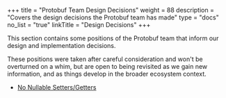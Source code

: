 +++
title = "Protobuf Team Design Decisions"
weight = 88
description = "Covers the design decisions the Protobuf team has made"
type = "docs"
no_list = "true"
linkTitle = "Design Decisions"
+++

This section contains some positions of the Protobuf team that inform our design
and implementation decisions.

These positions were taken after careful consideration and won't be overturned
on a whim, but are open to being revisited as we gain new information, and as
things develop in the broader ecosystem context.

*   [No Nullable Setters/Getters](/design-decisions/nullable-getters-setters)
